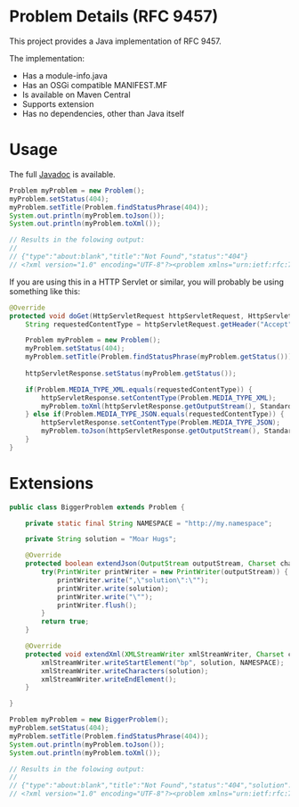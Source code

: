 # Problem Details (RFC 9457)

This project provides a Java implementation of RFC 9457.

The implementation:
- Has a module-info.java
- Has an OSGi compatible MANIFEST.MF
- Is available on Maven Central
- Supports extension
- Has no dependencies, other than Java itself

# Usage

The full [Javadoc](apidocs) is available.

```java
Problem myProblem = new Problem();
myProblem.setStatus(404);
myProblem.setTitle(Problem.findStatusPhrase(404));
System.out.println(myProblem.toJson());
System.out.println(myProblem.toXml());

// Results in the folowing output:
//
// {"type":"about:blank","title":"Not Found","status":"404"}
// <?xml version="1.0" encoding="UTF-8"?><problem xmlns="urn:ietf:rfc:7807"><problem>about:blank</problem><title>Not Found</title><status>404</status></problem>
```

If you are using this in a HTTP Servlet or similar, you will probably be using something like this:

```java
@Override
protected void doGet(HttpServletRequest httpServletRequest, HttpServletResponse httpServletResponse) {
    String requestedContentType = httpServletRequest.getHeader("Accept");

    Problem myProblem = new Problem();
    myProblem.setStatus(404);
    myProblem.setTitle(Problem.findStatusPhrase(myProblem.getStatus()));
    
    httpServletResponse.setStatus(myProblem.getStatus());

    if(Problem.MEDIA_TYPE_XML.equals(requestedContentType)) {
        httpServletResponse.setContentType(Problem.MEDIA_TYPE_XML);
        myProblem.toXml(httpServletResponse.getOutputStream(), StandardCharsets.UTF_8, true);
    } else if(Problem.MEDIA_TYPE_JSON.equals(requestedContentType)) {
        httpServletResponse.setContentType(Problem.MEDIA_TYPE_JSON);
        myProblem.toJson(httpServletResponse.getOutputStream(), StandardCharsets.UTF_8);    
    }
}
```

# Extensions

```java
public class BiggerProblem extends Problem {

    private static final String NAMESPACE = "http://my.namespace";

    private String solution = "Moar Hugs";

    @Override
    protected boolean extendJson(OutputStream outputStream, Charset charset) {
        try(PrintWriter printWriter = new PrintWriter(outputStream)) {
            printWriter.write(",\"solution\":\"");
            printWriter.write(solution);
            printWriter.write("\"");
            printWriter.flush();
        }
        return true;
    }

    @Override
    protected void extendXml(XMLStreamWriter xmlStreamWriter, Charset charset) throws XMLStreamException {
        xmlStreamWriter.writeStartElement("bp", solution, NAMESPACE);
        xmlStreamWriter.writeCharacters(solution);
        xmlStreamWriter.writeEndElement();
    }

}
```

```java
Problem myProblem = new BiggerProblem();
myProblem.setStatus(404);
myProblem.setTitle(Problem.findStatusPhrase(404));
System.out.println(myProblem.toJson());
System.out.println(myProblem.toXml());

// Results in the folowing output:
//
// {"type":"about:blank","title":"Not Found","status":"404","solution":"Moar Hugs"}
// <?xml version="1.0" encoding="UTF-8"?><problem xmlns="urn:ietf:rfc:7807"><problem>about:blank</problem><title>Not Found</title><status>404</status><bp:Moar Hugs>Moar Hugs</bp:Moar Hugs></problem>
```
